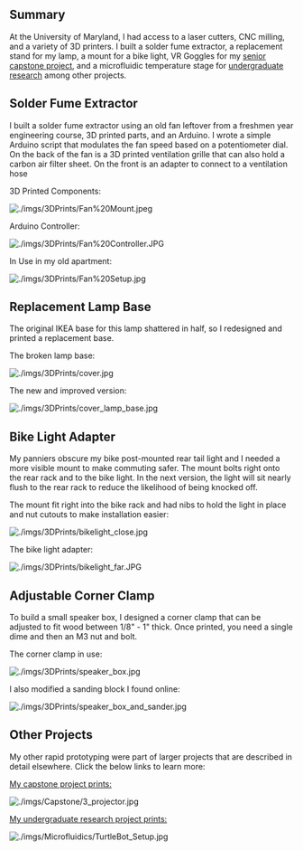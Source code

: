 ## Summary

At the University of Maryland, I had access to a laser cutters, CNC milling, and a variety of 3D printers. I built a solder fume extractor, a replacement stand for my lamp, a mount for a bike light, VR Goggles for my [senior capstone project](CAPSTONE.html), and a microfluidic temperature stage for [undergraduate research](microfluidics.html) among other projects.

## Solder Fume Extractor

I built a solder fume extractor using an old fan leftover from a freshmen year engineering course, 3D printed parts, and an Arduino. I wrote a simple Arduino script that modulates the fan speed based on a potentiometer dial. On the back of the fan is a 3D printed ventilation grille that can also hold a carbon air filter sheet. On the front is an adapter to connect to a ventilation hose

3D Printed Components:

![./imgs/3DPrints/Fan%20Mount.jpeg](./imgs/3DPrints/Fan%20Mount.jpeg)

Arduino Controller:

![./imgs/3DPrints/Fan%20Controller.JPG](./imgs/3DPrints/Fan%20Controller.JPG)

In Use in my old apartment:

![./imgs/3DPrints/Fan%20Setup.jpg](./imgs/3DPrints/Fan%20Setup.jpg)

## Replacement Lamp Base

The original IKEA base for this lamp shattered in half, so I redesigned and printed a replacement base.

The broken lamp base:

![./imgs/3DPrints/cover.jpg](./imgs/3DPrints/cover.jpg)

The new and improved version:

![./imgs/3DPrints/cover_lamp_base.jpg](./imgs/3DPrints/cover_lamp_base.jpg)

## Bike Light Adapter

My panniers obscure my bike post-mounted rear tail light and I needed a more visible mount to make commuting safer. The mount bolts right onto the rear rack and to the bike light. In the next version, the light will sit nearly flush to the rear rack to reduce the likelihood of being knocked off.

The mount fit right into the bike rack and had nibs to hold the light in place and nut cutouts to make installation easier:

![./imgs/3DPrints/bikelight_close.jpg](./imgs/3DPrints/bikelight_close.jpg)

The bike light adapter:

![./imgs/3DPrints/bikelight_far.JPG](./imgs/3DPrints/bikelight_far.JPG)

## Adjustable Corner Clamp

To build a small speaker box, I designed a corner clamp that can be adjusted to fit wood between 1/8" - 1" thick. Once printed, you need a single dime and then an M3 nut and bolt.

The corner clamp in use:

![./imgs/3DPrints/speaker_box.jpg](./imgs/3DPrints/speaker_box.jpg)

I also modified a sanding block I found online:

![./imgs/3DPrints/speaker_box_and_sander.jpg](./imgs/3DPrints/speaker_box_and_sander.jpg)

## Other Projects

My other rapid prototyping were part of larger projects that are described in detail elsewhere. Click the below links to learn more:

[My capstone project prints:](CAPSTONE.html)

![./imgs/Capstone/3_projector.jpg](./imgs/Capstone/3_projector.jpg)

[My undergraduate research project prints:](microfluidics.html)

![./imgs/Microfluidics/TurtleBot_Setup.jpg](./imgs/Microfluidics/TurtleBot_Setup.jpg)
